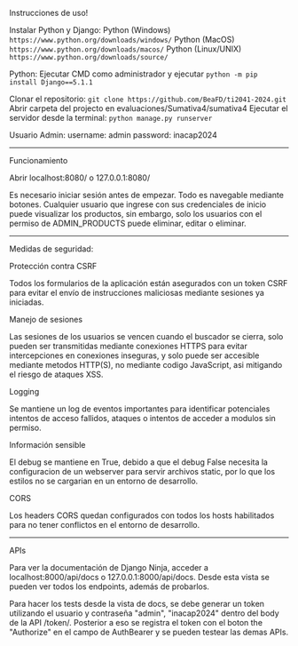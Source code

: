 Instrucciones de uso!

Instalar Python y Django:
Python (Windows)
`https://www.python.org/downloads/windows/`
Python (MacOS)
`https://www.python.org/downloads/macos/`
Python (Linux/UNIX)
`https://www.python.org/downloads/source/`

Python:
Ejecutar CMD como administrador y ejecutar `python -m pip install Django==5.1.1`

Clonar el repositorio: `git clone https://github.com/BeaFD/ti2041-2024.git`
Abrir carpeta del projecto en evaluaciones/Sumativa4/sumativa4
Ejecutar el servidor desde la terminal: `python manage.py runserver`

Usuario Admin:
username: admin
password: inacap2024

---------------------------------------------------------------------------------------------------------------------

Funcionamiento

Abrir localhost:8080/ o 127.0.0.1:8080/

Es necesario iniciar sesión antes de empezar. Todo es navegable mediante botones. Cualquier usuario que ingrese con sus credenciales de inicio puede visualizar los productos, sin embargo, solo los usuarios con el permiso de ADMIN_PRODUCTS puede eliminar, editar o eliminar.

---------------------------------------------------------------------------------------------------------------------

Medidas de seguridad:

Protección contra CSRF

Todos los formularios de la aplicación están asegurados con un token CSRF para evitar el envío de instrucciones maliciosas mediante sesiones ya iniciadas.


Manejo de sesiones

Las sesiones de los usuarios se vencen cuando el buscador se cierra, solo pueden ser transmitidas mediante conexiones HTTPS para evitar intercepciones en conexiones inseguras, y solo puede ser accesible mediante metodos HTTP(S), no mediante codigo JavaScript, asi mitigando el riesgo de ataques XSS.


Logging

Se mantiene un log de eventos importantes para identificar potenciales intentos de acceso fallidos, ataques o intentos de acceder a modulos sin permiso.


Información sensible

El debug se mantiene en True, debido a que el debug False necesita la configuracion de un webserver para servir archivos static, por lo que los estilos no se cargarian en un entorno de desarrollo.


CORS

Los headers CORS quedan configurados con todos los hosts habilitados para no tener conflictos en el entorno de desarrollo.

---------------------------------------------------------------------------------------------------------------------

APIs

Para ver la documentación de Django Ninja, acceder a localhost:8000/api/docs o 127.0.0.1:8000/api/docs. Desde esta vista se pueden ver todos los endpoints, además de probarlos.

Para hacer los tests desde la vista de docs, se debe generar un token utilizando el usuario y contraseña "admin", "inacap2024" dentro del body de la API /token/. Posterior a eso se registra el token con el boton the "Authorize" en el campo de AuthBearer y se pueden testear las demas APIs. 